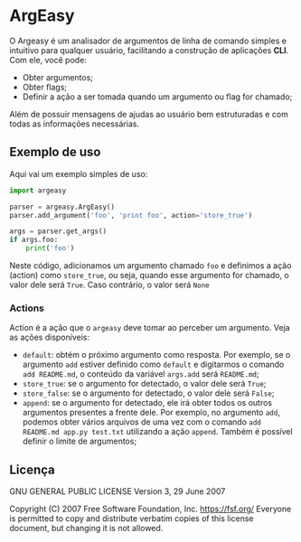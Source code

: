 # ArgEasy

O Argeasy é um analisador de argumentos de linha de comando simples e intuitivo para qualquer usuário, facilitando a construção de aplicações **CLI**. Com ele, você pode:

- Obter argumentos;
- Obter flags;
- Definir a ação a ser tomada quando um argumento ou flag for chamado;

Além de possuir mensagens de ajudas ao usuário bem estruturadas e com todas as informações necessárias.

## Exemplo de uso

Aqui vai um exemplo simples de uso:

```python
import argeasy

parser = argeasy.ArgEasy()
parser.add_argument('foo', 'print foo', action='store_true')

args = parser.get_args()
if args.foo:
    print('foo')
```

Neste código, adicionamos um argumento chamado `foo` e definimos a ação (action) como `store_true`, ou seja, quando esse argumento for chamado, o valor dele será `True`. Caso contrário, o valor será `None`

### Actions

Action é a ação que o `argeasy` deve tomar ao perceber um argumento. Veja as ações disponíveis:

- `default`: obtém o próximo argumento como resposta. Por exemplo, se o argumento `add` estiver definido como `default` e digitarmos o comando `add README.md`, o conteúdo da variável `args.add` será `README.md`;
- `store_true`: se o argumento for detectado, o valor dele será `True`;
- `store_false`: se o argumento for detectado, o valor dele será `False`;
- `append`: se o argumento for detectado, ele irá obter todos os outros argumentos presentes a frente dele. Por exemplo, no argumento `add`, podemos obter vários arquivos de uma vez com o comando `add README.md app.py test.txt` utilizando a ação `append`. Também é possível definir o limite de argumentos;

## Licença

GNU GENERAL PUBLIC LICENSE
Version 3, 29 June 2007

Copyright (C) 2007 Free Software Foundation, Inc. <https://fsf.org/>
Everyone is permitted to copy and distribute verbatim copies
of this license document, but changing it is not allowed.

